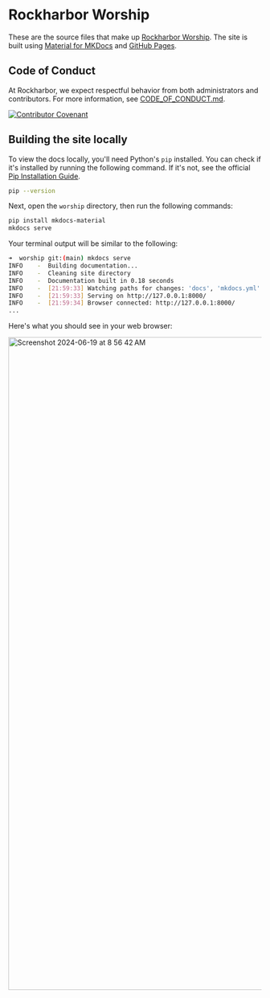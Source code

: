 # Rockharbor Worship

These are the source files that make up [Rockharbor Worship](https://rockharbor-church.github.io/worship/). The site is built using [Material for MKDocs](https://squidfunk.github.io/mkdocs-material/) and [GitHub Pages](https://pages.github.com/).

## Code of Conduct

At Rockharbor, we expect respectful behavior from both administrators and contributors. For more information, see [CODE_OF_CONDUCT.md](https://github.com/rockharbor-church/worship/blob/develop/CODE_OF_CONDUCT.md).

[![Contributor Covenant](https://img.shields.io/badge/Contributor%20Covenant-2.1-4baaaa.svg)](CODE_OF_CONDUCT.md)

## Building the site locally

To view the docs locally, you'll need Python's `pip` installed. You can check if it's installed by running the following command. If it's not, see the official [Pip Installation Guide](https://pip.pypa.io/en/stable/installation/).

```bash
pip --version
```

Next, open the `worship` directory, then run the following commands:

```bash
pip install mkdocs-material
mkdocs serve
```

Your terminal output will be similar to the following:

```bash
➜  worship git:(main) mkdocs serve                        
INFO    -  Building documentation...
INFO    -  Cleaning site directory
INFO    -  Documentation built in 0.18 seconds
INFO    -  [21:59:33] Watching paths for changes: 'docs', 'mkdocs.yml'
INFO    -  [21:59:33] Serving on http://127.0.0.1:8000/
INFO    -  [21:59:34] Browser connected: http://127.0.0.1:8000/
...
```

Here's what you should see in your web browser:

<img width="1300" alt="Screenshot 2024-06-19 at 8 56 42 AM" src="https://github.com/rockharbor-church/worship/assets/172322910/1fc824ae-7220-4a77-83f0-4d339caa5f2f">

